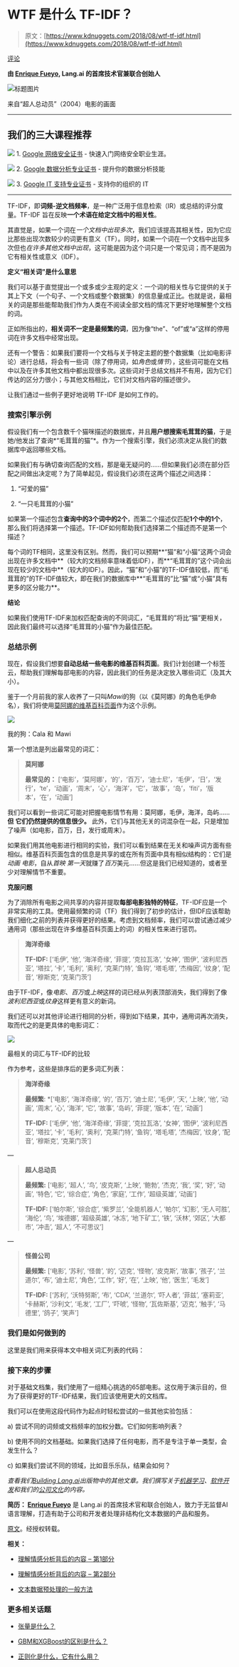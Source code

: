 # WTF 是什么 TF-IDF？

> 原文：[https://www.kdnuggets.com/2018/08/wtf-tf-idf.html](https://www.kdnuggets.com/2018/08/wtf-tf-idf.html)

[评论](#comments)

**由 [Enrique Fueyo](https://building.lang.ai/), Lang.ai 的首席技术官兼联合创始人**

![标题图片](../Images/2f5a5174939f3768c1014d2a47999bf7.png)

来自“超人总动员”（2004）电影的画面

* * *

## 我们的三大课程推荐

![](../Images/0244c01ba9267c002ef39d4907e0b8fb.png) 1\. [Google 网络安全证书](https://www.kdnuggets.com/google-cybersecurity) - 快速入门网络安全职业生涯。

![](../Images/e225c49c3c91745821c8c0368bf04711.png) 2\. [Google 数据分析专业证书](https://www.kdnuggets.com/google-data-analytics) - 提升你的数据分析技能

![](../Images/0244c01ba9267c002ef39d4907e0b8fb.png) 3\. [Google IT 支持专业证书](https://www.kdnuggets.com/google-itsupport) - 支持你的组织的 IT

* * *

TF-IDF，即**词频-逆文档频率**，是一种广泛用于信息检索（IR）或总结的评分度量。TF-IDF 旨在反映**一个术语在给定文档中的相关性**。

其直觉是，如果一个词在*一个文档中出现多次*，我们应该提高其相关性，因为它应比那些出现次数较少的词更有意义（TF）。同时，如果一个词在一个文档中出现多次但也*在许多其他文档中出现*，这可能是因为这个词只是一个常见词；而不是因为它有相关性或意义（IDF）。

**定义“相关词”是什么意思**

我们可以基于直觉提出一个或多或少主观的定义：一个词的相关性与它提供的关于其上下文（一个句子、一个文档或整个数据集）的信息量成正比。也就是说，最相关的词是那些能帮助我们作为人类在不阅读全部文档的情况下更好地理解整个文档的词。

正如所指出的，**相关词不一定是最频繁的词**，因为像“the”、“of”或“a”这样的停用词在许多文档中经常出现。

还有一个警告：如果我们要将一个文档与关于特定主题的整个数据集（比如电影评论）进行总结，将会有一些词（除了停用词，如*角色*或*情节*），这些词可能在文档中以及在许多其他文档中都出现很多次。这些词对于总结文档并不有用，因为它们传达的区分力很小；与其他文档相比，它们对文档内容的描述很少。

让我们通过一些例子更好地说明 TF-IDF 是如何工作的。

### 搜索引擎示例

假设我们有一个包含数千个猫咪描述的数据库，并且**用户想搜索毛茸茸的猫**，于是她/他发出了查询*“毛茸茸的猫”*。作为一个搜索引擎，我们必须决定从我们的数据库中返回哪些文档。

如果我们有与确切查询匹配的文档，那是毫无疑问的……但如果我们必须在部分匹配之间做出决定呢？为了简单起见，假设我们必须在这两个描述之间选择：

1.  “可爱的猫”

1.  “一只毛茸茸的小猫”

如果第一个描述包含**查询中的3个词中的2个**，而第二个描述仅匹配**1个中的1个**，那么我们将选择第一个描述。TF-IDF如何帮助我们选择第二个描述而不是第一个描述？

每个词的TF相同，这里没有区别。然而，我们可以预期**“猫”和“小猫”这两个词会出现在许多文档中**（较大的文档频率意味着低IDF），而**“毛茸茸的”这个词会出现在较少的文档中**（较大的IDF）。因此，“猫”和“小猫”的TF-IDF值较低，而“毛茸茸的”的TF-IDF值较大，即在我们的数据库中**“毛茸茸的”比“猫”或“小猫”具有更多的区分能力**。

**结论**

如果我们使用TF-IDF来加权匹配查询的不同词汇，“毛茸茸的”将比“猫”更相关，因此我们最终可以选择“毛茸茸的小猫”作为最佳匹配。

### 总结示例

现在，假设我们想要**自动总结一些电影的维基百科页面**。我们计划创建一个标签云，帮助我们理解每部电影的内容，因此我们的任务是决定放入哪些词汇（及其大小）。

鉴于一个月前我的家人收养了一只叫*Mawi*的狗（以《莫阿娜》的角色毛伊命名），我们将使用[莫阿娜的维基百科页面](https://en.wikipedia.org/wiki/Moana_%282016_film%29)作为这个示例。

![](../Images/eec30c32b77cd6e2b15e0d235e6c58c1.png)

我的狗：Cala 和 Mawi

第一个想法是列出最常见的词汇：

> **莫阿娜**
> 
> **最常见的：** [‘电影’，‘莫阿娜’，‘的’，‘百万’，‘迪士尼’，‘毛伊’，‘日’，‘发行’，‘te’，‘动画’，‘周末’，‘心’，‘海洋’，‘它’，‘故事’，‘岛’，‘fiti’，‘版本’，‘在’，‘动画’]

我们可以看到一些词汇可能对把握电影情节有用：莫阿娜，毛伊，海洋，岛屿……**但** **它们仍然提供的信息很少。** 此外，它们与其他无关的词混杂在一起，只是增加了噪声（如电影，百万，日，发行或周末）。

如果我们用其他电影进行相同的实验，我们可以看到结果在无关和噪声词方面有些相似。维基百科页面包含的信息是共享的或在所有页面中具有相似结构的：它们是*动画* *电影*，自从*首映* *第一天*就赚了*百万*美元……但这是我们已经知道的，或者至少对理解情节不重要。

**克服问题**

为了消除所有电影之间共享的内容并提取**每部电影独特的特征**，TF-IDF应是一个非常实用的工具。使用最频繁的词（TF）我们得到了初步的估计，但IDF应该帮助我们细化之前的列表并获得更好的结果。考虑到文档频率，我们可以尝试通过减少通用词（那些出现在许多维基百科页面上的词）的相关性来进行惩罚。

> **海洋奇缘**
> 
> **TF-IDF:** [‘毛伊’, ‘他’, ‘海洋奇缘’, ‘菲提’, ‘克拉瓦洛’, ‘女神’, ‘图伊’, ‘波利尼西亚’, ‘塔拉’, ‘卡’, ‘毛利’, ‘奥利’, ‘克莱门特’, ‘鱼钩’, ‘塔毛塔’, ‘杰梅因’, ‘纹身’, ‘配音’, ‘穆斯克’, ‘克莱门茨’]

由于TF-IDF，像*电影*、*百万*或*上映*这样的词已经从列表顶部消失，我们得到了像*波利尼西亚*或*纹身*这样更有意义的新词。

我们还可以对其他评论进行相同的分析，得到如下结果，其中，通用词再次消失，取而代之的是更具体的电影词汇：

![](../Images/23063f60af8a617c8f0fd99fedf528a4.png)

最相关的词汇与TF-IDF的比较

作为参考，这些是排序后的更多词汇列表：

> **海洋奇缘**
> 
> **最频繁**: *[‘电影’, ‘海洋奇缘’, ‘的’, ‘百万’, ‘迪士尼’, ‘毛伊’, ‘天’, ‘上映’, ‘他’, ‘动画’, ‘周末’, ‘心’, ‘海洋’, ‘它’, ‘故事’, ‘岛屿’, ‘菲提’, ‘版本’, ‘在’, ‘动画’]
> 
> **TF-IDF:** [‘毛伊’, ‘他’, ‘海洋奇缘’, ‘菲提’, ‘克拉瓦洛’, ‘女神’, ‘图伊’, ‘波利尼西亚’, ‘塔拉’, ‘卡’, ‘毛利’, ‘奥利’, ‘克莱门特’, ‘鱼钩’, ‘塔毛塔’, ‘杰梅因’, ‘纹身’, ‘配音’, ‘穆斯克’, ‘克莱门茨’]

—

> **超人总动员**
> 
> **最频繁:** [‘电影’, ‘超人’, ‘鸟’, ‘皮克斯’, ‘上映’, ‘鲍勃’, ‘杰克’, ‘我’, ‘奖’, ‘好’, ‘动画’, ‘特色’, ‘它’, ‘综合症’, ‘角色’, ‘家庭’, ‘工作’, ‘超级英雄’, ‘动画’]
> 
> **TF-IDF:** [‘帕尔斯’, ‘综合症’, ‘紫罗兰’, ‘全能机器人’, ‘帕尔’, ‘幻影’, ‘无人可胜’, ‘海伦’, ‘鸟’, ‘埃德娜’, ‘超级英雄’, ‘冰冻’, ‘地下矿工’, ‘铁’, ‘沃林’, ‘郊区’, ‘大都市’, ‘冲击’, ‘超人’, ‘不可思议’]

—

> **怪兽公司**
> 
> **最频繁:** [‘电影’, ‘苏利’, ‘怪兽’, ‘的’, ‘迈克’, ‘怪物’, ‘皮克斯’, ‘故事’, ‘孩子’, ‘兰道尔’, ‘布’, ‘迪士尼’, ‘角色’, ‘工作’, ‘好’, ‘在’, ‘上映’, ‘他’, ‘医生’, ‘毛发’]
> 
> **TF-IDF:** [‘苏利’, ‘沃特努斯’, ‘布’, ‘CDA’, ‘兰道尔’, ‘吓人者’, ‘菲兹’, ‘塞莉亚’, ‘卡赫斯’, ‘沙利文’, ‘毛发’, ‘工厂’, ‘吓唬’, ‘怪物’, ‘瓦佐斯基’, ‘迈克’, ‘触手’, ‘马德里’, ‘鸽子’, ‘笑声’]

### 我们是如何做到的

这里是我们用来获得本文中相关词汇列表的代码：

### 接下来的步骤

对于基础文档集，我们使用了一组精心挑选的65部电影。这仅用于演示目的，但为了获得更好的TF-IDF结果，我们应该使用更大的文档库。

我们可以在使用这段代码作为起点时轻松尝试的一些其他实验包括：

a) 尝试不同的词频或文档频率的加权分数。它们如何影响列表？

b) 使用不同的文档基础。如果我们选择了任何电影，而不是专注于单一类型，会发生什么？

c) 如果我们尝试不同的领域，比如音乐乐队，结果会如何？

*查看我们*[*Building Lang.ai*](http://building.lang.ai/)*出版物中的其他文章。我们撰写关于*[*机器学习*](https://building.lang.ai/tagged/machine-learning)*、*[*软件开发*](https://building.lang.ai/tagged/development)*和我们的*[*公司文化*](https://building.lang.ai/tagged/company-culture)*的内容。*

**简历： [Enrique Fueyo](https://building.lang.ai/)** 是 Lang.ai 的首席技术官和联合创始人，致力于无监督AI语言理解，打造有助于公司和开发者处理非结构化文本数据的产品和服务。

[原文](https://building.lang.ai/wtf-is-tf-idf-5c5b86ee7331)。经授权转载。

**相关：**

+   [理解情感分析背后的内容 – 第1部分](/2018/04/understanding-behind-sentiment-analysis-part-1.html)

+   [理解情感分析背后的内容 – 第2部分](/2018/04/understanding-behind-sentiment-analysis-part-2.html)

+   [文本数据预处理的一般方法](/2017/12/general-approach-preprocessing-text-data.html)

### 更多相关话题

+   [张量是什么？](https://www.kdnuggets.com/2018/05/wtf-tensor.html)

+   [GBM和XGBoost的区别是什么？](https://www.kdnuggets.com/wtf-is-the-difference-between-gbm-and-xgboost)

+   [正则化是什么，它有什么用？](https://www.kdnuggets.com/wtf-is-regularization-and-what-is-it-for)
